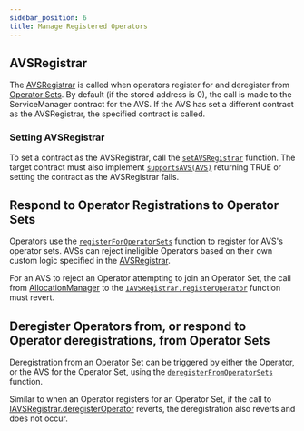 ```yaml
---
sidebar_position: 6
title: Manage Registered Operators
---
```


## AVSRegistrar

The [AVSRegistrar](https://github.com/Layr-Labs/eigenlayer-contracts/blob/9a19503e2a4467f0be938f72e80b11768b2e47f9/src/contracts/interfaces/IAVSRegistrar.sol) is called when operators register for and deregister from [Operator Sets](../../../concepts/operator-sets/operator-sets-concept.md). By default (if the stored address
is 0), the call is made to the ServiceManager contract for the AVS. If the AVS has set a different contract as the AVSRegistrar, the specified contract is called.

### Setting AVSRegistrar

To set a contract as the AVSRegistrar, call the [`setAVSRegistrar`](https://github.com/Layr-Labs/eigenlayer-contracts/blob/9a19503e2a4467f0be938f72e80b11768b2e47f9/docs/core/AllocationManager.md#setavsregistrar) function. The target contract must also implement 
[`supportsAVS(AVS)`](https://github.com/Layr-Labs/eigenlayer-contracts/blob/9a19503e2a4467f0be938f72e80b11768b2e47f9/src/contracts/interfaces/IAVSRegistrar.sol) returning TRUE or setting the contract as the AVSRegistrar fails.

## Respond to Operator Registrations to Operator Sets

Operators use the [`registerForOperatorSets`](https://github.com/Layr-Labs/eigenlayer-contracts/blob/9a19503e2a4467f0be938f72e80b11768b2e47f9/docs/core/AllocationManager.md#registerforoperatorsets) function to register for AVS's operator sets. AVSs can reject ineligible 
Operators based on their own custom logic specified in the [AVSRegistrar](#avsregistrar).

For an AVS to reject an Operator attempting to join an Operator Set, the call from [AllocationManager](../../concepts/eigenlayer-contracts/core-contracts.md) to the 
[`IAVSRegistrar.registerOperator`](https://github.com/Layr-Labs/eigenlayer-contracts/blob/9a19503e2a4467f0be938f72e80b11768b2e47f9/src/contracts/interfaces/IAVSRegistrar.sol) function must revert. 

## Deregister Operators from, or respond to Operator deregistrations, from Operator Sets

Deregistration from an Operator Set can be triggered by either the Operator, or the AVS for the Operator Set, using the
[`deregisterFromOperatorSets`](https://github.com/Layr-Labs/eigenlayer-contracts/blob/9a19503e2a4467f0be938f72e80b11768b2e47f9/docs/core/AllocationManager.md#deregisterfromoperatorsets) function.

Similar to when an Operator registers for an Operator Set, if the call to [IAVSRegistrar.deregisterOperator](https://github.com/Layr-Labs/eigenlayer-contracts/blob/9a19503e2a4467f0be938f72e80b11768b2e47f9/src/contracts/interfaces/IAVSRegistrar.sol) reverts, the
deregistration also reverts and does not occur. 
